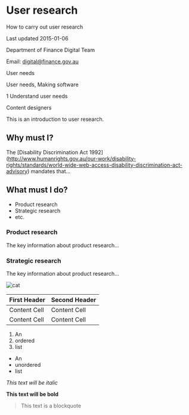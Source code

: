 <!-- PAGE METADATA -->

<!-- Page title: -->
# User research
<!-- Subtitle: -->
How to carry out user research
<!-- Update date: -->
Last updated 2015-01-06
<!-- Contact for article: -->
Department of Finance Digital Team
<!-- Email address for contact: -->
Email: [digital@finance.gov.au](digital@finance.gov.au)
<!-- Predominate topic, for sitemap: -->
User needs
<!-- Related topics -->
User needs, Making software
<!-- Digital Service Standard Criteria tags: -->
1 Understand user needs
<!-- Digital Service Standard Role tags: -->
Content designers

<!-- ARTICLE CONTENT-->

<!-- Introductory text: -->
This is an introduction to user research.
## Why must I?
<!-- Explain policy mandate, including link to authoritative sources: -->
The [Disability Discrimination Act 1992] (http://www.humanrights.gov.au/our-work/disability-rights/standards/world-wide-web-access-disability-discrimination-act-advisory) mandates that...

<!-- CHECKLIST OR EQUIVALENT -->

## What must I do?
<!-- The checklist will be generated from the subheadings in the page body. If a checklist is not appopriate note it here: -->
* Product research
* Strategic research
* etc.

<!-- Checklist item 1: -->
### Product research
<!-- High-level summary text: -->
The key information about product research...
<!-- Provie detailed instructions. -->

<!-- Checklist item 2: -->
### Strategic research
<!-- High-level summary text: -->
The key information about product research...
<!-- Provie detailed instructions. -->

<!-- OTHER CODE -->
<!-- if required use the following code -->

<!-- Images - upload the image to the repository first in the same directroy as this file -->
![cat](https://cloud.githubusercontent.com/assets/8924440/5623815/56fa4b16-95ae-11e4-9c93-7808941d831c.jpg)

<!-- Tables -->
First Header  | Second Header
------------- | -------------
Content Cell  | Content Cell
Content Cell  | Content Cell

<!-- Ordered list-->

1. An
2. ordered
3. list

<!-- Unordered list -->

* An
* unordered
* list

<!-- Formatting -->

*This text will be italic*

**This text will be bold**

> This text is a blockquote
